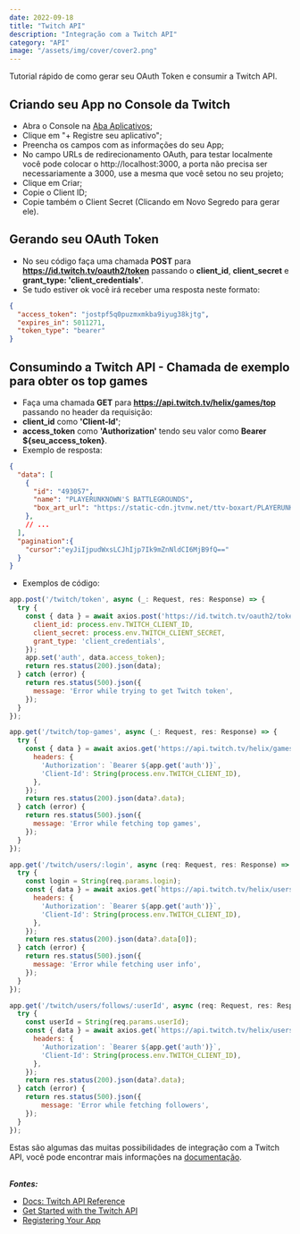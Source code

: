 ```yaml
---
date: 2022-09-18
title: "Twitch API"
description: "Integração com a Twitch API"
category: "API"
image: "/assets/img/cover/cover2.png"
---
```


Tutorial rápido de como gerar seu OAuth Token e consumir a Twitch API.

## Criando seu App no Console da Twitch

- Abra o Console na <a href="https://dev.twitch.tv/console/apps" target="_blank" rel="noopener noreferrer">Aba Aplicativos</a>;
- Clique em "+ Registre seu aplicativo";
- Preencha os campos com as informações do seu App;
- No campo URLs de redirecionamento OAuth, para testar localmente você pode colocar o http://localhost:3000, a porta não precisa ser necessariamente a 3000, use a mesma que você setou no seu projeto;
- Clique em Criar;
- Copie o Client ID;
- Copie também o Client Secret (Clicando em Novo Segredo para gerar ele).

## Gerando seu OAuth Token

- No seu código faça uma chamada **POST** para **https://id.twitch.tv/oauth2/token** passando o **client_id**, **client_secret** e **grant_type: 'client_credentials'**.
- Se tudo estiver ok você irá receber uma resposta neste formato:
```json
{
  "access_token": "jostpf5q0puzmxmkba9iyug38kjtg",
  "expires_in": 5011271,
  "token_type": "bearer"
}
```

## Consumindo a Twitch API - Chamada de exemplo para obter os top games
- Faça uma chamada **GET** para **https://api.twitch.tv/helix/games/top** passando no header da requisição:
-  **client_id** como **'Client-Id'**;
- **access_token** como **'Authorization'** tendo seu valor como **Bearer ${seu_access_token}**.
- Exemplo de resposta:
```json
{
  "data": [
    {
      "id": "493057",
      "name": "PLAYERUNKNOWN'S BATTLEGROUNDS",
      "box_art_url": "https://static-cdn.jtvnw.net/ttv-boxart/PLAYERUNKNOWN%27S%20BATTLEGROUNDS-{width}x{height}.jpg"
    },
    // ...
  ],
  "pagination":{
    "cursor":"eyJiIjpudWxsLCJhIjp7Ik9mZnNldCI6MjB9fQ=="
  }
}
```

- Exemplos de código:
```js
app.post('/twitch/token', async (_: Request, res: Response) => {
  try {
    const { data } = await axios.post('https://id.twitch.tv/oauth2/token', {
      client_id: process.env.TWITCH_CLIENT_ID,
      client_secret: process.env.TWITCH_CLIENT_SECRET,
      grant_type: 'client_credentials',
    });
    app.set('auth', data.access_token);
    return res.status(200).json(data);
  } catch (error) {
    return res.status(500).json({
      message: 'Error while trying to get Twitch token',
    });
  }
});
```
```js
app.get('/twitch/top-games', async (_: Request, res: Response) => {
  try {
    const { data } = await axios.get('https://api.twitch.tv/helix/games/top', {
      headers: {
        'Authorization': `Bearer ${app.get('auth')}`,
        'Client-Id': String(process.env.TWITCH_CLIENT_ID),
      },
    });
    return res.status(200).json(data?.data);
  } catch (error) {
    return res.status(500).json({
      message: 'Error while fetching top games',
    });
  }
});
```
```js
app.get('/twitch/users/:login', async (req: Request, res: Response) => {
  try {
    const login = String(req.params.login);
    const { data } = await axios.get(`https://api.twitch.tv/helix/users?login=${login}`, {
      headers: {
        'Authorization': `Bearer ${app.get('auth')}`,
        'Client-Id': String(process.env.TWITCH_CLIENT_ID),
      },
    });
    return res.status(200).json(data?.data[0]);
  } catch (error) {
    return res.status(500).json({
      message: 'Error while fetching user info',
    });
  }
});
```
```js
app.get('/twitch/users/follows/:userId', async (req: Request, res: Response) => {
  try {
    const userId = String(req.params.userId);
    const { data } = await axios.get(`https://api.twitch.tv/helix/users/follows?from_id=${userId}`, {
      headers: {
        'Authorization': `Bearer ${app.get('auth')}`,
        'Client-Id': String(process.env.TWITCH_CLIENT_ID),
      },
    });
    return res.status(200).json(data?.data);
  } catch (error) {
    return res.status(500).json({
        message: 'Error while fetching followers',
    });
  }
});
```

Estas são algumas das muitas possibilidades de integração com a Twitch API, você pode encontrar mais informações na <a href="https://dev.twitch.tv/docs/api" target="_blank" rel="noopener noreferrer">documentação</a>.<br/><br/>

***Fontes:***

- <a href="https://dev.twitch.tv/docs/api/reference" target="_blank" rel="noopener noreferrer">Docs: Twitch API Reference</a>
- <a href="https://dev.twitch.tv/docs/api/get-started" target="_blank" rel="noopener noreferrer">Get Started with the Twitch API</a>
- <a href="https://dev.twitch.tv/docs/authentication/register-app" target="_blank" rel="noopener noreferrer">Registering Your App</a> 
